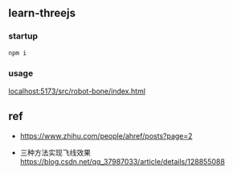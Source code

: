 ## learn-threejs


### startup

``` bash
npm i
```

### usage

<localhost:5173/src/robot-bone/index.html>

## ref

- <https://www.zhihu.com/people/ahref/posts?page=2>

- 三种方法实现飞线效果 <https://blog.csdn.net/qq_37987033/article/details/128855088>
